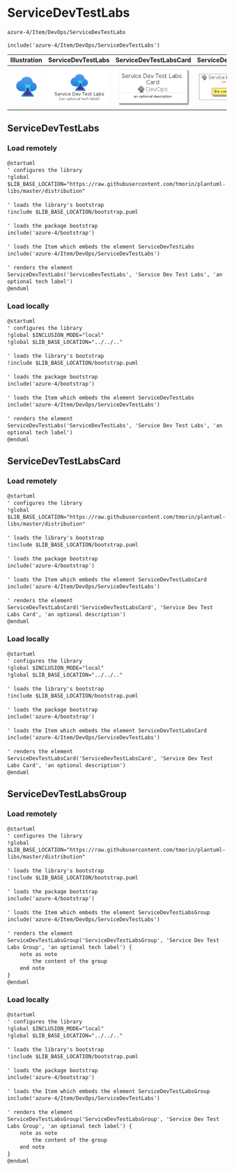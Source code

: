 # ServiceDevTestLabs


```text
azure-4/Item/DevOps/ServiceDevTestLabs
```

```text
include('azure-4/Item/DevOps/ServiceDevTestLabs')
```



| Illustration | ServiceDevTestLabs | ServiceDevTestLabsCard | ServiceDevTestLabsGroup |
| :---: | :---: | :---: | :---: |
| ![illustration for Illustration](../../../azure-4/Item/DevOps/ServiceDevTestLabs.png) | ![illustration for ServiceDevTestLabs](../../../azure-4/Item/DevOps/ServiceDevTestLabs.Local.png) | ![illustration for ServiceDevTestLabsCard](../../../azure-4/Item/DevOps/ServiceDevTestLabsCard.Local.png) | ![illustration for ServiceDevTestLabsGroup](../../../azure-4/Item/DevOps/ServiceDevTestLabsGroup.Local.png) |




## ServiceDevTestLabs

### Load remotely
```plantuml
@startuml
' configures the library
!global $LIB_BASE_LOCATION="https://raw.githubusercontent.com/tmorin/plantuml-libs/master/distribution"

' loads the library's bootstrap
!include $LIB_BASE_LOCATION/bootstrap.puml

' loads the package bootstrap
include('azure-4/bootstrap')

' loads the Item which embeds the element ServiceDevTestLabs
include('azure-4/Item/DevOps/ServiceDevTestLabs')

' renders the element
ServiceDevTestLabs('ServiceDevTestLabs', 'Service Dev Test Labs', 'an optional tech label')
@enduml
```

### Load locally
```plantuml
@startuml
' configures the library
!global $INCLUSION_MODE="local"
!global $LIB_BASE_LOCATION="../../.."

' loads the library's bootstrap
!include $LIB_BASE_LOCATION/bootstrap.puml

' loads the package bootstrap
include('azure-4/bootstrap')

' loads the Item which embeds the element ServiceDevTestLabs
include('azure-4/Item/DevOps/ServiceDevTestLabs')

' renders the element
ServiceDevTestLabs('ServiceDevTestLabs', 'Service Dev Test Labs', 'an optional tech label')
@enduml
```

## ServiceDevTestLabsCard

### Load remotely
```plantuml
@startuml
' configures the library
!global $LIB_BASE_LOCATION="https://raw.githubusercontent.com/tmorin/plantuml-libs/master/distribution"

' loads the library's bootstrap
!include $LIB_BASE_LOCATION/bootstrap.puml

' loads the package bootstrap
include('azure-4/bootstrap')

' loads the Item which embeds the element ServiceDevTestLabsCard
include('azure-4/Item/DevOps/ServiceDevTestLabs')

' renders the element
ServiceDevTestLabsCard('ServiceDevTestLabsCard', 'Service Dev Test Labs Card', 'an optional description')
@enduml
```

### Load locally
```plantuml
@startuml
' configures the library
!global $INCLUSION_MODE="local"
!global $LIB_BASE_LOCATION="../../.."

' loads the library's bootstrap
!include $LIB_BASE_LOCATION/bootstrap.puml

' loads the package bootstrap
include('azure-4/bootstrap')

' loads the Item which embeds the element ServiceDevTestLabsCard
include('azure-4/Item/DevOps/ServiceDevTestLabs')

' renders the element
ServiceDevTestLabsCard('ServiceDevTestLabsCard', 'Service Dev Test Labs Card', 'an optional description')
@enduml
```

## ServiceDevTestLabsGroup

### Load remotely
```plantuml
@startuml
' configures the library
!global $LIB_BASE_LOCATION="https://raw.githubusercontent.com/tmorin/plantuml-libs/master/distribution"

' loads the library's bootstrap
!include $LIB_BASE_LOCATION/bootstrap.puml

' loads the package bootstrap
include('azure-4/bootstrap')

' loads the Item which embeds the element ServiceDevTestLabsGroup
include('azure-4/Item/DevOps/ServiceDevTestLabs')

' renders the element
ServiceDevTestLabsGroup('ServiceDevTestLabsGroup', 'Service Dev Test Labs Group', 'an optional tech label') {
    note as note
        the content of the group
    end note
}
@enduml
```

### Load locally
```plantuml
@startuml
' configures the library
!global $INCLUSION_MODE="local"
!global $LIB_BASE_LOCATION="../../.."

' loads the library's bootstrap
!include $LIB_BASE_LOCATION/bootstrap.puml

' loads the package bootstrap
include('azure-4/bootstrap')

' loads the Item which embeds the element ServiceDevTestLabsGroup
include('azure-4/Item/DevOps/ServiceDevTestLabs')

' renders the element
ServiceDevTestLabsGroup('ServiceDevTestLabsGroup', 'Service Dev Test Labs Group', 'an optional tech label') {
    note as note
        the content of the group
    end note
}
@enduml
```

